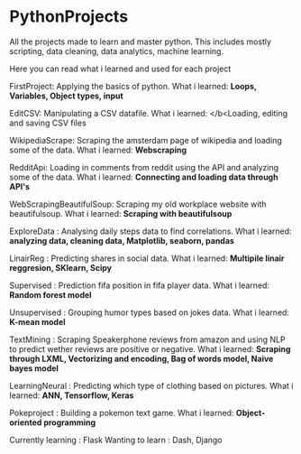 # PythonProjects

All the projects made to learn and master python. This includes mostly scripting, data cleaning, data analytics, machine learning.

Here you can read what i learned and used for each project

FirstProject: Applying the basics of python. What i learned: <b>Loops, Variables, Object types, input</b>

EditCSV: Manipulating a CSV datafile. What i learned: </b<Loading, editing and saving CSV files</b>

WikipediaScrape: Scraping the amsterdam page of wikipedia and loading some of the data. What i learned: <b>Webscraping</b>

RedditApi: Loading in comments from reddit using the API and analyzing some of the data. What i learned: <b>Connecting and loading data through API's</b>

WebScrapingBeautifulSoup: Scraping my old workplace website with beautifulsoup. What i learned: <b>Scraping with beautifulsoup</b>

ExploreData : Analysing daily steps data to find correlations. What i learned: <b>analyzing data, cleaning data, Matplotlib, seaborn, pandas</b>

LinairReg : Predicting shares in social data. What i learned: <b>Multipile linair reggresion, SKlearn, Scipy</b>

Supervised : Prediction fifa position in fifa player data. What i learned: <b>Random forest model</b>

Unsupervised : Grouping humor types based on jokes data. What i learned: <b>K-mean model</b>

TextMining : Scraping Speakerphone reviews from amazon and using NLP to predict wether reviews are positive or negative. What i learned: <b>Scraping through LXML, Vectorizing and encoding, Bag of words model, Naive bayes model</b>

LearningNeural : Predicting which type of clothing based on pictures. What i learned: <b>ANN, Tensorflow, Keras</b>

Pokeproject : Building a pokemon text game. What i learned: <b>Object-oriented programming</b>

Currently learning : Flask
Wanting to learn : Dash, Django
